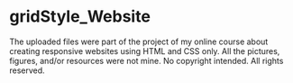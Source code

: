 # gridStyle_Website
The uploaded files were part of the project of my online course about creating responsive websites using HTML and CSS only. All the pictures, figures, and/or resources were not mine. No copyright intended. All rights reserved.
